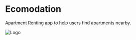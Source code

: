 # Ecomodation

Apartment Renting app to help users find apartments nearby.

![Logo](https://github.com/HarshMohanSason/Ecomodation/assets/80195000/e545875e-e0a9-4ff5-bd89-29e91accc7c6)
